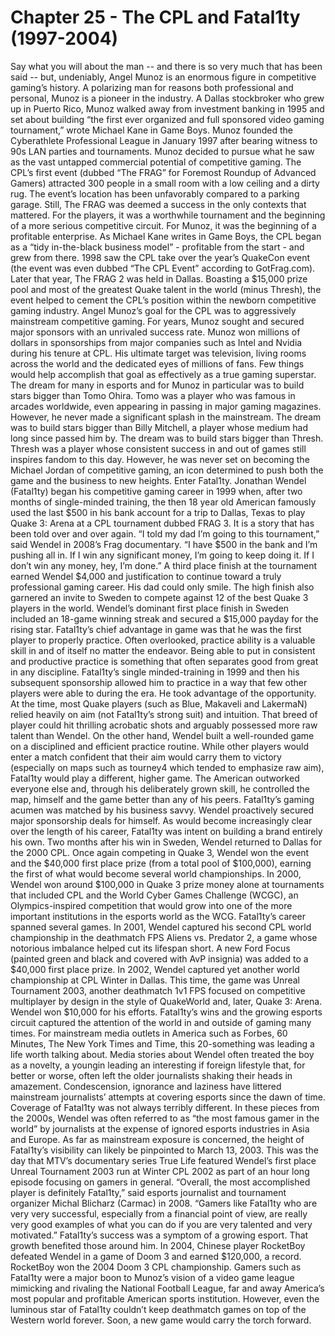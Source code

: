 # Chapter 25 - The CPL and Fatal1ty (1997-2004)Say what you will about the man -- and there is so very much that has been said -- but, undeniably, Angel Munoz is an enormous figure in competitive gaming’s history. A polarizing man for reasons both professional and personal, Munoz is a pioneer in the industry.A Dallas stockbroker who grew up in Puerto Rico, Munoz walked away from investment banking in 1995 and set about building “the first ever organized and full sponsored video gaming tournament,” wrote Michael Kane in Game Boys.Munoz founded the Cyberathlete Professional League in January 1997 after bearing witness to 90s LAN parties and tournaments. Munoz decided to pursue what he saw as the vast untapped commercial potential of competitive gaming.The CPL’s first event (dubbed “The FRAG” for Foremost Roundup of Advanced Gamers) attracted 300 people in a small room with a low ceiling and a dirty rug. The event’s location has been unfavorably compared to a parking garage.Still, The FRAG was deemed a success in the only contexts that mattered. For the players, it was a worthwhile tournament and the beginning of a more serious competitive circuit. For Munoz, it was the beginning of a profitable enterprise. As Michael Kane writes in Game Boys, the CPL began as a “tidy in-the-black business model” - profitable from the start - and grew from there.1998 saw the CPL take over the year’s QuakeCon event (the event was even dubbed “The CPL Event” according to GotFrag.com). Later that year, The FRAG 2 was held in Dallas. Boasting a $15,000 prize pool and most of the greatest Quake talent in the world (minus Thresh), the event helped to cement the CPL’s position within the newborn competitive gaming industry.Angel Munoz’s goal for the CPL was to aggressively mainstream competitive gaming. For years, Munoz sought and secured major sponsors with an unrivaled success rate. Munoz won millions of dollars in sponsorships from major companies such as Intel and Nvidia during his tenure at CPL. His ultimate target was television, living rooms across the world and the dedicated eyes of millions of fans.Few things would help accomplish that goal as effectively as a true gaming superstar.The dream for many in esports and for Munoz in particular was to build stars bigger than Tomo Ohira. Tomo was a player who was famous in arcades worldwide, even appearing in passing in major gaming magazines. However, he never made a significant splash in the mainstream.The dream was to build stars bigger than Billy Mitchell, a player whose medium had long since passed him by.The dream was to build stars bigger than Thresh. Thresh was a player whose consistent success in and out of games still inspires fandom to this day. However, he was never set on becoming the Michael Jordan of competitive gaming, an icon determined to push both the game and the business to new heights.Enter Fatal1ty.Jonathan Wendel (Fatal1ty) began his competitive gaming career in 1999 when, after two months of single-minded training, the then 18 year old American famously used the last $500 in his bank account for a trip to Dallas, Texas to play Quake 3: Arena at a CPL tournament dubbed FRAG 3. It is a story that has been told over and over again.“I told my dad I’m going to this tournament,” said Wendel in 2008’s Frag documentary. “I have $500 in the bank and I’m pushing all in. If I win any significant money, I’m going to keep doing it. If I don’t win any money, hey, I’m done.”A third place finish at the tournament earned Wendel $4,000 and justification to continue toward a truly professional gaming career. His dad could only smile.The high finish also garnered an invite to Sweden to compete against 12 of the best Quake 3 players in the world. Wendel’s dominant first place finish in Sweden included an 18-game winning streak and secured a $15,000 payday for the rising star.Fatal1ty’s chief advantage in game was that he was the first player to properly practice. Often overlooked, practice ability is a valuable skill in and of itself no matter the endeavor. Being able to put in consistent and productive practice is something that often separates good from great in any discipline. Fatal1ty’s single minded-training in 1999 and then his subsequent sponsorship allowed him to practice in a way that few other players were able to during the era. He took advantage of the opportunity.At the time, most Quake players (such as Blue, Makaveli and LakermaN) relied heavily on aim (not Fatal1ty’s strong suit) and intuition. That breed of player could hit thrilling acrobatic shots and arguably possessed more raw talent than Wendel.On the other hand, Wendel built a well-rounded game on a disciplined and efficient practice routine. While other players would enter a match confident that their aim would carry them to victory (especially on maps such as tourney4 which tended to emphasize raw aim), Fatal1ty would play a different, higher game. The American outworked everyone else and, through his deliberately grown skill, he controlled the map, himself and the game better than any of his peers.Fatal1ty’s gaming acumen was matched by his business savvy. Wendel proactively secured major sponsorship deals for himself. As would become increasingly clear over the length of his career, Fatal1ty was intent on building a brand entirely his own.Two months after his win in Sweden, Wendel returned to Dallas for the 2000 CPL. Once again competing in Quake 3, Wendel won the event and the $40,000 first place prize (from a total pool of $100,000), earning the first of what would become several world championships.In 2000, Wendel won around $100,000 in Quake 3 prize money alone at tournaments that included CPL and the World Cyber Games Challenge (WCGC), an Olympics-inspired competition that would grow into one of the more important institutions in the esports world as the WCG.Fatal1ty’s career spanned several games. In 2001, Wendel captured his second CPL world championship in the deathmatch FPS Aliens vs. Predator 2, a game whose notorious imbalance helped cut its lifespan short. A new Ford Focus (painted green and black and covered with AvP insignia) was added to a $40,000 first place prize.In 2002, Wendel captured yet another world championship at CPL Winter in Dallas. This time, the game was Unreal Tournament 2003, another deathmatch 1v1 FPS focused on competitive multiplayer by design in the style of QuakeWorld and, later, Quake 3: Arena. Wendel won $10,000 for his efforts.Fatal1ty’s wins and the growing esports circuit captured the attention of the world in and outside of gaming many times. For mainstream media outlets in America such as Forbes, 60 Minutes, The New York Times and Time, this 20-something was leading a life worth talking about. Media stories about Wendel often treated the boy as a novelty, a youngin leading an interesting if foreign lifestyle that, for better or worse, often left the older journalists shaking their heads in amazement. Condescension, ignorance and laziness have littered mainstream journalists’ attempts at covering esports since the dawn of time. Coverage of Fatal1ty was not always terribly different.In these pieces from the 2000s, Wendel was often referred to as “the most famous gamer in the world” by journalists at the expense of ignored esports industries in Asia and Europe.As far as mainstream exposure is concerned, the height of Fatal1ty’s visibility can likely be pinpointed to March 13, 2003. This was the day that MTV’s documentary series True Life featured Wendel’s first place Unreal Tournament 2003 run at Winter CPL 2002 as part of an hour long episode focusing on gamers in general.“Overall, the most accomplished player is definitely Fatal1ty,” said esports journalist and tournament organizer Michal Blicharz (Carmac) in 2008. “Gamers like Fatal1ty who are very very successful, especially from a financial point of view, are really very good examples of what you can do if you are very talented and very motivated.”Fatal1ty’s success was a symptom of a growing esport. That growth benefited those around him. In 2004, Chinese player RocketBoy defeated Wendel in a game of Doom 3 and earned $120,000, a record. RocketBoy won the 2004 Doom 3 CPL championship.Gamers such as Fatal1ty were a major boon to Munoz’s vision of a video game league mimicking and rivaling the National Football League, far and away America’s most popular and profitable American sports institution.However, even the luminous star of Fatal1ty couldn’t keep deathmatch games on top of the Western world forever. Soon, a new game would carry the torch forward.